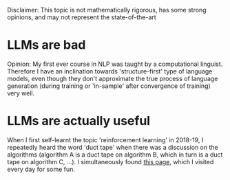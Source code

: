 Disclaimer: This topic is not mathematically rigorous, has some strong opinions, and may not represent the state-of-the-art

# LLMs are bad

Opinion: My first ever course in NLP was taught by a computational linguist. Therefore I have an inclination towards 'structure-first' type of language models, even though they don't approximate the true process of language generation (during training or 'in-sample' after convergence of training) very well.

# LLMs are actually useful

When I first self-learnt the topic 'reinforcement learning' in 2018-19, I repeatedly heard the word 'duct tape' when there was a discussion on the algorithms (algorithm A is a duct tape on algorithm B, which in turn is a duct tape on algorithm C, ...). I simultaneously found [this page](https://www.facebook.com/profile.php?id=100066295433994), which I visited every day for some fun.